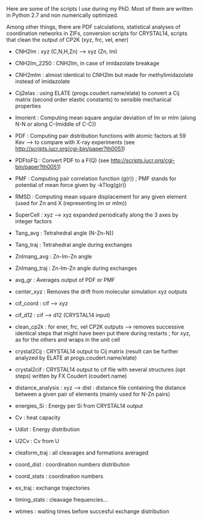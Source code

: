 Here are some of the scripts I use during my PhD. Most of them are written in Python 2.7 and non numerically optimized.

Among other things, there are PDF calculations, statistical analyses of coordination networks in ZIFs, conversion scripts for CRYSTAL14, scripts that clean the output of CP2K (xyz, frc, vel, ener)

- CNH2Im : xyz (C,N,H,Zn) --> xyz (Zn, Im)

- CNH2Im_2250 : CNH2Im, in case of imidazolate breakage

- CNH2mIm : almost identical to CNH2Im but made for methylimidazolate instead of imidazolate

- Cij2elas : using ELATE (progs.coudert.name/elate) to convert a Cij matrix (second order elastic constants) to sensible mechanical properties

- Imorient : Computing mean square angular deviation of Im or mIm (along N-N or along C-(middle of C-C))

- PDF : Computing pair distribution functions with atomic factors at 59 Kev --> to compare with X-ray experiments (see http://scripts.iucr.org/cgi-bin/paper?th0051)

- PDFtoFQ : Convert PDF to a F(Q) (see http://scripts.iucr.org/cgi-bin/paper?th0051)

- PMF : Computing pair correlation function (g(r)) ; PMF stands for potential of mean force given by -kTlog(g(r))

- RMSD : Computing mean square displacement for any given element (used for Zn and X (representing Im or mIm))

- SuperCell : xyz --> xyz expanded periodically along the 3 axes by integer factors

- Tang_avg : Tetrahedral angle (N-Zn-N))

- Tang_traj : Tetrahedral angle during exchanges

- ZnImang_avg : Zn-Im-Zn angle

- ZnImang_traj : Zn-Im-Zn angle during exchanges

- avg_gr : Averages output of PDF or PMF 

- center_xyz : Removes the drift from molecular simulation xyz outputs

- cif_coord : cif --> xyz

- cif_d12 : cif --> d12 (CRYSTAL14 input)

- clean_cp2k : for ener, frc, vel CP2K outputs --> removes successive identical steps that might have been put there during restarts ; for xyz, as for the others and wraps in the unit cell

- crystal2Cij : CRYSTAL14 output to Cij matrix (result can be further analyzed by ELATE at progs.coudert.name/elate)

- crystal2cif : CRYSTAL14 output to cif file with several structures (opt steps) written by FX Coudert (coudert.name)

- distance_analysis : xyz --> dist : distance file containing the distance between a given pair of elements (mainly used for N-Zn pairs)

- energies_Si : Energy per Si from CRYSTAL14 output

- Cv : heat capacity

- Udist : Energy distribution

- U2Cv : Cv from U

- cleaform_traj : all cleavages and formations averaged

- coord_dist : coordination numbers distribution

- coord_stats : coordination numbers

- ex_traj : exchange trajectories

- timing_stats : cleavage frequencies...

- wtimes : waiting times before succesful exchange distribution

